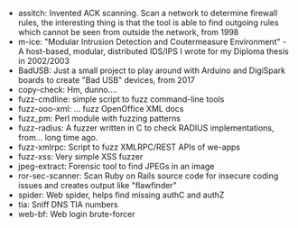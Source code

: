 
- assitch: Invented ACK scanning. Scan a network to determine firewall rules, the interesting thing is that the tool is able to find outgoing rules which cannot be seen from outside the network, from 1998
- m-ice: "Modular Intrusion Detection and Coutermeasure Environment" - A host-based, modular, distributed IDS/IPS I wrote for my Diploma thesis in 2002/2003
- BadUSB: Just a small project to play around with Arduino and DigiSpark boards to create "Bad USB" devices, from 2017
- copy-check: Hm, dunno....
- fuzz-cmdline: simple script to fuzz command-line tools
- fuzz-ooo-xml: ... fuzz OpenOffice XML docs
- fuzz_pm: Perl module with fuzzing patterns
- fuzz-radius: A fuzzer written in C to check RADIUS implementations, from... long time ago.
- fuzz-xmlrpc: Script to fuzz XMLRPC/REST APIs of we-apps
- fuzz-xss: Very simple XSS fuzzer
- jpeg-extract: Forensic tool to find JPEGs in an image
- ror-sec-scanner: Scan Ruby on Rails source code for insecure coding issues and creates output like "flawfinder"
- spider: Web spider, helps find missing authC and authZ
- tia: Sniff DNS TIA numbers
- web-bf: Web login brute-forcer
